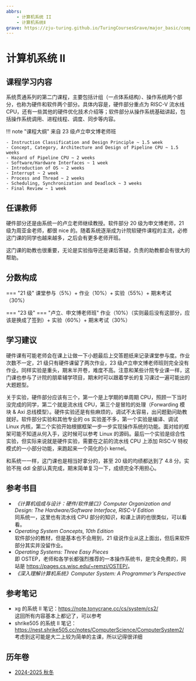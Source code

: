 ```yaml
---
abbrs:
    - 计算机系统 II
    - 计算机系统Ⅱ
grave: https://zju-turing.github.io/TuringCoursesGrave/major_basic/computer_system2/
---
```


# 计算机系统 Ⅱ

## 课程学习内容

系统贯通系列的第二门课程，主要包括计组（一点体系结构）、操作系统两个部分，也称为硬件和软件两个部分。具体内容是，硬件部分重点为 RISC-V 流水线 CPU，还有一些其他的硬件优化技术介绍等；软件部分从操作系统基础讲起，包括操作系统调用、进程线程、调度、同步等内容。

!!! note "课程大纲"
    来自 23 级卢立申文博老师班

    - Instruction Classification and Design Principle ~ 1.5 week
    - Concept, Category, Architecture and Design of Pipeline CPU ~ 1.5 weeks
    - Hazard of Pipeline CPU ~ 2 weeks
    - Software/Hardware Interfaces ~ 1 week
    - Introduction of OS ~ 2 weeks
    - Interrupt ~ 2 week
    - Process and Thread ~ 2 weeks 
    - Scheduling, Synchronization and Deadlock ~ 3 weeks
    - Final Review ~ 1 week

## 任课教师

硬件部分还是由系统一的卢立老师继续教授。软件部分 20 级为申文博老师，21 级为周亚金老师，都很 nice 的。随着系统逐渐成为计院软硬件课程的主流，必修这门课的同学也越来越多，之后会有更多老师开班。

这门课的助教也很重要，无论是实验指导还是课后答疑，负责的助教都会有很大的帮助。

## 分数构成

=== "21 级"
    课堂参与（5%）+ 作业（10%）+ 实验（55%）+ 期末考试（30%）

=== "23 级"
    === "卢立、申文博老师班"
        作业（10%）（实则最后没有这部分，应该是换成了签到）+ 实验（60%）+ 期末考试（30%）

## 学习建议

硬件课有可能老师会在课上让做一下小题最后上交答题纸来记录课堂参与度。作业次数不一定，21 级只有硬件课留了两次作业，23 级卢立申文博老师班则完全没有作业。同样实验是重头，期末半开卷，难度不高。注意和某些计院专业课一样，这门课也参与了计院的朋辈辅学项目，期末时可以跟着学长的复习课过一遍可能出的大题题型。

关于实验，硬件部分应该有三个，第一个是上学期的单周期 CPU，照顾一下当时没完成的同学，第二个就是流水线 CPU，第三个是冒险的处理（Forwarding 模块 & Axi 总线模型）。硬件实验还是有些麻烦的，调试不太容易，出问题勤问助教就好。软件部分实验和其他专业的 os 实验差不多，第一个实验是编译、调试 Linux 内核，第二个实验开始根据框架一步一步实现操作系统的功能。面对给的框架可能不知道从何入手，这时候可以参考 Linux 的源码。最后一个实验是综合性实验，但实际来说就是硬件实验，需要在之前的流水线 CPU 上添加 RISC-V 特权模式的一小部分功能，来跑起来一个简化的小 kernel。

和系统一一样，这门课也是相当好拿分的，甚至 20 级的均绩都达到了 4.8 分。实验不拖 ddl 全部认真完成，期末简单复习一下，成绩完全不用担心。

## 参考书目

- *《计算机组成与设计：硬件/软件接口》Computer Organization and Design: The Hardware/Software Interface, RISC-V Edition*  
    同系统一，这里也有流水线 CPU 部分的知识，和课上讲的也很类似，可以看看。
- *Operating System Concepts, 10th Edition*  
    软件部分的教材，但是基本也不会用到，21 级说作业从这上面出，但后来软件部分其实并没留作业。
- *Operating Systems: Three Easy Pieces*  
    即 OSTEP，老师和各学长都强烈推荐的一本操作系统书，是完全免费的，网站是 <https://pages.cs.wisc.edu/~remzi/OSTEP/>。
- *《深入理解计算机系统》Computer System: A Programmer’s Perspective*  

## 参考笔记

- xg 的系统 Ⅱ 笔记：<https://note.tonycrane.cc/cs/system/cs2/>  
    这回所有内容基本上都记了，可以参考
- shrike505 的系统 Ⅱ 笔记：<https://nest.shrike505.cc/notes/ComputerScience/ComputerSystem2/>  
    考虑到这可能是大二上较为简单的主课，所以记得很详细

## 历年卷

- [2024-2025 秋冬](https://www.cc98.org/topic/6089253)
